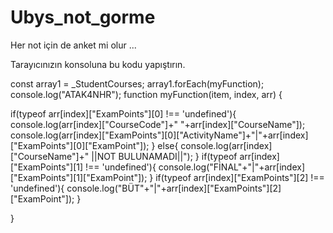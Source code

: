 # Ubys_not_gorme
Her not için de anket mi olur ...


Tarayıcınızın konsoluna bu kodu yapıştırın.


const array1 = _StudentCourses;
array1.forEach(myFunction);
console.log("ATAK4NHR");
function myFunction(item, index, arr) {
  
  if(typeof arr[index]["ExamPoints"][0] !== 'undefined'){
    console.log(arr[index]["CourseCode"]+" "+arr[index]["CourseName"]);
    console.log(arr[index]["ExamPoints"][0]["ActivityName"]+"|"+arr[index]["ExamPoints"][0]["ExamPoint"]);
  }
  else{
  console.log(arr[index]["CourseName"]+" ||NOT BULUNAMADI||");
  }
   if(typeof arr[index]["ExamPoints"][1] !== 'undefined'){
    console.log("FİNAL"+"|"+arr[index]["ExamPoints"][1]["ExamPoint"]);
  }
   if(typeof arr[index]["ExamPoints"][2] !== 'undefined'){
    console.log("BÜT"+"|"+arr[index]["ExamPoints"][2]["ExamPoint"]);
  }
  
}
